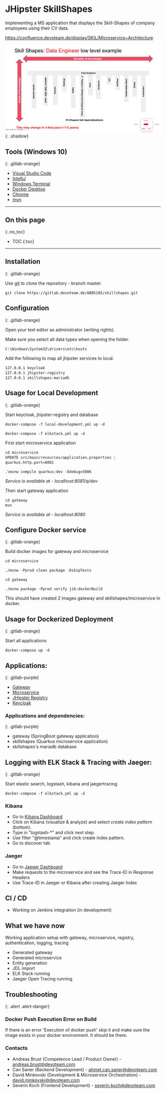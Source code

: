 # JHipster SkillShapes

Implementing a MS application that displays the Skill-Shapes of company employees using their CV data.

https://confluence.devoteam.de/display/SKIL/Microservice+Architecture

![alt text](skillshape.png "SkillShape"){: .shadow}

## Tools (Windows 10)

{: .gitlab-orange}

- [Visual Studio Code](https://code.visualstudio.com/docs/?dv=win)
- [IntelliJ ](https://www.jetbrains.com/idea/download/#section=windows)
- [Windows Terminal](https://www.microsoft.com/de-de/p/windows-terminal/9n0dx20hk701?rtc=1&activetab=pivot:overviewtab)
- [Docker Desktop](https://hub.docker.com/editions/community/docker-ce-desktop-windows/)
- [Chrome](https://www.google.com/chrome/)
- [mvn](https://maven.apache.org/guides/getting-started/windows-prerequisites.html)

---

## On this page

{:.no_toc}

- TOC
  {:toc}

---

## Installation

{: .gitlab-orange}

Use [git](https://git-scm.com/downloads) to clone the repository - branch master.

```
git clone https://gitlab.devoteam.de/AB05105/skillshapes.git
```

## Configuration

{: .gitlab-orange}

Open your text editor as administrator (writing rights).

Make sure you select all data types when opening the folder.

```
C:\Windows\System32\drivers\etc\hosts
```

Add the following to map all jhipster services to local.

```
127.0.0.1 keycloak
127.0.0.1 jhipster-registry
127.0.0.1 skillshapes-mariadb
```

## Usage for Local Development

{: .gitlab-orange}

Start keycloak, jhipster-registry and database

```
docker-compose -f local-development.yml up -d
```

```
docker-compose -f elkstack.yml up -d
```

First start microservice application

```
cd microservice
UPDATE src/main/resources/application.properties : quarkus.http.port=8081
```

```
.\mvnw compile quarkus:dev -Ddebug=5006
```

_Service is available at - localhost:8081/q/dev_

Then start gateway application

```
cd gateway
mvn
```

_Service is available at - localhost:8080_

## Configure Docker service

{: .gitlab-orange}

Build docker images for gateway and microservice

```
cd microservice
```

```
./mvnw -Pprod clean package -DskipTests
```

```
cd gateway
```

```
./mvnw package -Pprod verify jib:dockerBuild
```

This should have created 2 images gateway and skillshapes/microservice in docker.

## Usage for Dockerized Deployment

{: .gitlab-orange}

Start all applications

```
docker-compose up -d
```

## Applications:

{: .gitlab-purple}

- [Gateway](localhost:8080)
- [Microservice](http://localhost:8081/q/swagger-ui/)
- [JHipster Registry](http://localhost:8761)
- [Keycloak](http://localhost:9080/)

### Applications and dependencies:

{: .gitlab-purple}

- gateway (SpringBoot gateway application)
- skillshapes (Quarkus microservice application)
- skillshapes's mariadb database

## Logging with ELK Stack & Tracing with Jaeger:

{: .gitlab-orange}

Start elastic search, logstash, kibana and jaegertracing

```
docker-compose -f elkstack.yml up -d
```

### Kibana

- Go to [Kibana Dashboard](http://localhost:5601)
- Click on Kibana (visualize & analyze) and select _create index pattern_ (bottom).
- Type in "logstash-\*" and click next step.
- Use filter "@timestamp" and click create index pattern.
- Go to discover tab.

### Jaeger

- Go to [Jaeger Dashboard](http://localhost:16686)
- Make requests to the microservice and see the Trace-ID in Response Headers
- Use Trace-ID in Jaeger or Kibana after creating Jaeger Index

## CI / CD

- Working on Jenkins integration (in development)

## What we have now

Working application setup with gateway, microservice, registry, authentication, logging, tracing

- <i class="fas fa-check" aria-hidden="true"></i> Generated gateway
- <i class="fas fa-check" aria-hidden="true"></i> Generated microservice
- <i class="fas fa-check" aria-hidden="true"></i> Entity generation
- <i class="fas fa-check" aria-hidden="true"></i> JDL import
- <i class="fas fa-check" aria-hidden="true"></i> ELK Stack running
- <i class="fas fa-check" aria-hidden="true"></i> Jaeger Open Tracing running

## Troubleshooting

{: .alert .alert-danger}

### Docker Push Execution Error on Build

If there is an error 'Execution of docker push' skip it and make sure the image exists in your docker environment. It should be there.

### Contacts

- Andreas Brust (Competence Lead / Product Owner) - andreas.brust@devoteam.com
- Can Saner (Backend Development) - ahmet.can.saner@devoteam.com
- David Minkovski (Development & Microservice Orchestration) - david.minkovski@devoteam.com
- Severin Koch (Frontend Development) - severin.koch@devoteam.com
